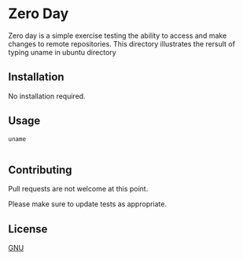 # Zero Day

Zero day is a simple exercise testing the ability to access and make changes to remote repositories.
This directory illustrates the rersult of typing uname in ubuntu directory

## Installation

No installation required.



## Usage

```
uname


```

## Contributing
Pull requests are not welcome at this point.

Please make sure to update tests as appropriate.

## License
[GNU](https://www.gnu.org/licenses/licenses.en.html)
